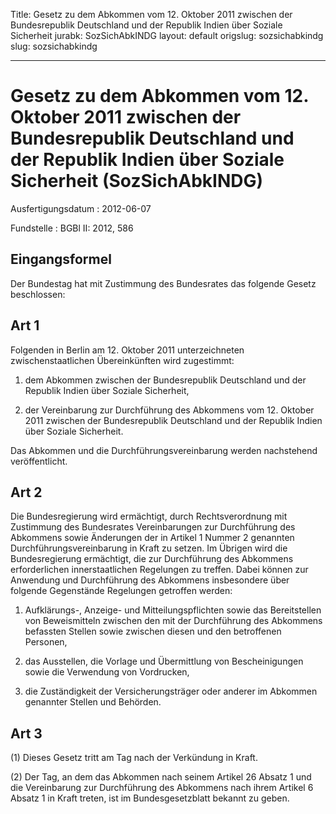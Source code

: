 Title: Gesetz zu dem Abkommen vom 12. Oktober 2011 zwischen der Bundesrepublik Deutschland
  und der Republik Indien über Soziale Sicherheit
jurabk: SozSichAbkINDG
layout: default
origslug: sozsichabkindg
slug: sozsichabkindg

---

# Gesetz zu dem Abkommen vom 12. Oktober 2011 zwischen der Bundesrepublik Deutschland und der Republik Indien über Soziale Sicherheit (SozSichAbkINDG)

Ausfertigungsdatum
:   2012-06-07

Fundstelle
:   BGBl II: 2012, 586


## Eingangsformel

Der Bundestag hat mit Zustimmung des Bundesrates das folgende Gesetz
beschlossen:


## Art 1

Folgenden in Berlin am 12. Oktober 2011 unterzeichneten
zwischenstaatlichen Übereinkünften wird zugestimmt:

1.  dem Abkommen zwischen der Bundesrepublik Deutschland und der Republik
    Indien über Soziale Sicherheit,


2.  der Vereinbarung zur Durchführung des Abkommens vom 12. Oktober 2011
    zwischen der Bundesrepublik Deutschland und der Republik Indien über
    Soziale Sicherheit.



Das Abkommen und die Durchführungsvereinbarung werden nachstehend
veröffentlicht.


## Art 2

Die Bundesregierung wird ermächtigt, durch Rechtsverordnung mit
Zustimmung des Bundesrates Vereinbarungen zur Durchführung des
Abkommens sowie Änderungen der in Artikel 1 Nummer 2 genannten
Durchführungsvereinbarung in Kraft zu setzen. Im Übrigen wird die
Bundesregierung ermächtigt, die zur Durchführung des Abkommens
erforderlichen innerstaatlichen Regelungen zu treffen. Dabei können
zur Anwendung und Durchführung des Abkommens insbesondere über
folgende Gegenstände Regelungen getroffen werden:

1.  Aufklärungs-, Anzeige- und Mitteilungspflichten sowie das
    Bereitstellen von Beweismitteln zwischen den mit der Durchführung des
    Abkommens befassten Stellen sowie zwischen diesen und den betroffenen
    Personen,


2.  das Ausstellen, die Vorlage und Übermittlung von Bescheinigungen sowie
    die Verwendung von Vordrucken,


3.  die Zuständigkeit der Versicherungsträger oder anderer im Abkommen
    genannter Stellen und Behörden.





## Art 3

(1) Dieses Gesetz tritt am Tag nach der Verkündung in Kraft.

(2) Der Tag, an dem das Abkommen nach seinem Artikel 26 Absatz 1 und
die Vereinbarung zur Durchführung des Abkommens nach ihrem Artikel 6
Absatz 1 in Kraft treten, ist im Bundesgesetzblatt bekannt zu geben.

